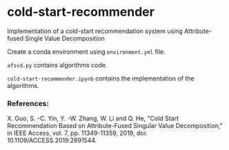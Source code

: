 # cold-start-recommender
Implementation of a cold-start recommendation system using Attribute-fused Single Value Decomposition

Create a conda environment using `environment.yml` file.

`afsvd.py` contains algorithms code.

`cold-start-recommender.ipynb` contains the implementation of the algorithms.



### References:
X. Guo, S. -C. Yin, Y. -W. Zhang, W. Li and Q. He, "Cold Start Recommendation Based on Attribute-Fused Singular Value Decomposition," in IEEE Access, vol. 7, pp. 11349-11359, 2019, doi: 10.1109/ACCESS.2019.2891544.
